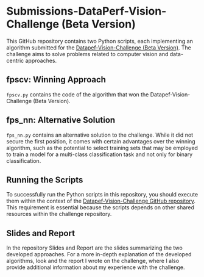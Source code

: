 # Submissions-DataPerf-Vision-Challenge (Beta Version)

This GitHub repository contains two Python scripts, each implementing an algorithm submitted for the [Datapef-Vision-Challenge (Beta Version)](https://www.dataperf.org/training-set-selection-vision). The challenge aims to solve problems related to computer vision and data-centric approaches.


## fpscv: Winning Approach

`fpscv.py` contains the code of the algorithm that won the  Datapef-Vision-Challenge (Beta Version).

## fps_nn: Alternative Solution

`fps_nn.py` contains an alternative solution to the challenge. While it did not secure the first position, it comes with certain advantages over the winning algorithm, such as the potential to select training sets that may be employed to train a model for a multi-class classification task  and not only for binary classification.

## Running the Scripts

To successfully run the Python scripts in this repository, you should execute them within the context of the [Datapef-Vision-Challenge GitHub repository](https://github.com/CoactiveAI/dataperf-vision-selection). This requirement is essential because the scripts depends on other shared resources within the challenge repository.

## Slides and Report
In the repository Slides and Report are the slides summarizing the two developed approaches. For a more in-depth explanation of the developed algorithms, look and the report I wrote on the challenge, where I also provide additional information about my experience with the challenge.

